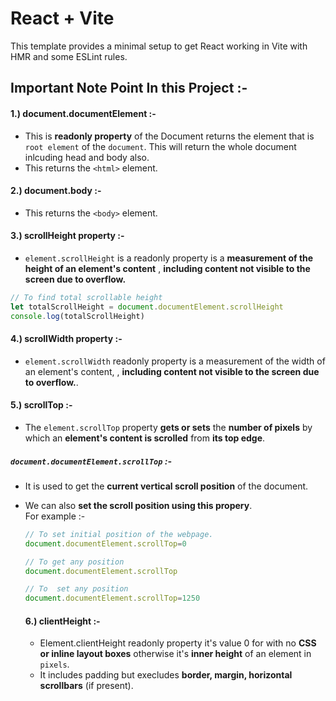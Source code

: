 # React + Vite

This template provides a minimal setup to get React working in Vite with HMR and some ESLint rules.
## Important Note Point In this Project :-

#### 1.) **document.documentElement** :-

- This is **readonly property** of the Document returns the element that is `root element` of the `document`. This will return the whole document inlcuding head and body also. 
- This returns the `<html>` element.


#### 2.)  **document.body** :-
- This returns the `<body>` element.


#### 3.) scrollHeight property :-

- `element.scrollHeight` is a readonly property is a **measurement of the height of an element's content** , **including content not visible to the screen due to overflow.**
```javascript
// To find total scrollable height
let totalScrollHeight = document.documentElement.scrollHeight
console.log(totalScrollHeight)

```

#### 4.) scrollWidth property :-

- `element.scrollWidth` readonly property is a measurement of the width of an element's content, , **including content not visible to the screen due to overflow.**.


#### 5.) scrollTop :-

- The `element.scrollTop` property **gets or sets** the **number of pixels** by which an **element's content is scrolled** from **its top edge**. 

##### `document.documentElement.scrollTop` :-
- It is used to get the **current vertical scroll position** of the document.
- We can also **set the scroll position using this propery**.<br>
  For example :-
  ```javascript
  // To set initial position of the webpage.
  document.documentElement.scrollTop=0

  // To get any position 
  document.documentElement.scrollTop

  // To  set any position 
  document.documentElement.scrollTop=1250

  ```

  #### 6.) clientHeight :- 
  - Element.clientHeight readonly property it's value 0 for with no **CSS or inline layout boxes** otherwise it's **inner height** of an element in `pixels`.
  - It includes padding but execludes **border, margin, horizontal scrollbars**  (if present).